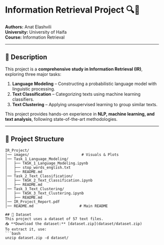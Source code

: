 # Information Retrieval Project 🔍📄  
**Authors:** Anat Elashvili  
**University:** University of Haifa  
**Course:** Information Retrieval  

---

## 📌 **Description**  
This project is a **comprehensive study in Information Retrieval (IR)**, exploring three major tasks:  
1. **Language Modeling** – Constructing a probabilistic language model with linguistic processing.  
2. **Text Classification** – Categorizing texts using machine learning classifiers.  
3. **Text Clustering** – Applying unsupervised learning to group similar texts.  

This project provides hands-on experience in **NLP, machine learning, and text analysis**, following state-of-the-art methodologies.

---

## 🎯 **Project Structure**  
```plaintext
IR_Project/
│── images/                        # Visuals & Plots
│── Task_1_Language_Modeling/      
│   ├── TASK_1_Language_Modeling.ipynb
│   ├── stop_words_english.txt
│   ├── README.md                  
│── Task_2_Text_Classification/    
│   ├── TASK_2_Text_Classification.ipynb
│   ├── README.md                  
│── Task_3_Text_Clustering/        
│   ├── TASK_3_Text_Clustering.ipynb
│   ├── README.md                  
│── IR_Project_Report.pdf
│── README.md                     # Main README

## 📂 Dataset
This project uses a dataset of 57 text files.  
📥 **Download the dataset:** [dataset.zip](dataset/dataset.zip)  
To extract it, use:  
```bash
unzip dataset.zip -d dataset/
